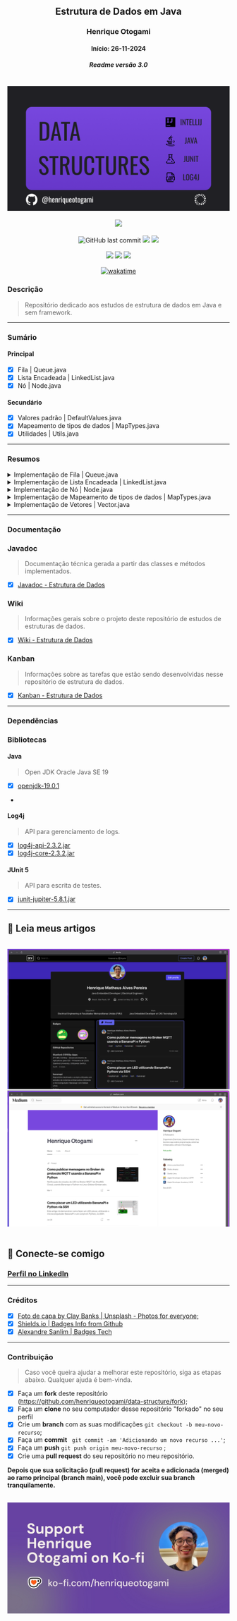 <div align="center">

## Estrutura de Dados em Java
### Henrique Otogami
#### Início: 26-11-2024
##### Readme versão 3.0

</div>
<br>
<div align="center">
<img width="auto" src="https://github.com/henriqueotogami/data-structure/blob/main/resources/cover-data-structures.png?raw=true">
</div>
<br>
<div align="center">
<img src="https://img.shields.io/github/deployments/henriqueotogami/data-structure/github-pages">
</div>
<br>
<div align="center">
<img alt="GitHub last commit" src="https://img.shields.io/github/last-commit/henriqueotogami/data-structure">
<img src="https://img.shields.io/github/checks-status/henriqueotogami/data-structure/main">
<img src="https://img.shields.io/github/issues/henriqueotogami/data-structure">
</div>
<br>
<div align="center">
<img src="https://img.shields.io/github/forks/henriqueotogami/data-structure?style=flat">
<img src="https://img.shields.io/github/stars/henriqueotogami/data-structure?style=flat">
<img src="https://img.shields.io/github/license/henriqueotogami/data-structure">
</div>
<br>
<div align=center>
<a href="https://wakatime.com/badge/user/1e53636e-c916-4d50-9ce1-f3ac75a883e3/project/2c40b207-f4f2-4e1f-977c-e502cadca573"><img src="https://wakatime.com/badge/user/1e53636e-c916-4d50-9ce1-f3ac75a883e3/project/2c40b207-f4f2-4e1f-977c-e502cadca573.svg" alt="wakatime"></a>
</div>

### Descrição
> Repositório dedicado aos estudos de estrutura de dados em Java e sem framework.

<hr>

### Sumário
#### Principal
- [x] Fila | Queue.java
- [x] Lista Encadeada | LinkedList.java
- [x] Nó | Node.java

#### Secundário
- [x] Valores padrão | DefaultValues.java
- [x] Mapeamento de tipos de dados | MapTypes.java
- [x] Utilidades | Utils.java
<hr>

### Resumos

<details>
    <summary> Implementação de Fila | Queue.java </summary>
<br>

> Métodos:
> - [x] addElement(Object): void
> - [x] contains(Object): boolean
> - [x] eraseAllElements(): boolean
> - [x] getAllElements(): Object[]
> - [x] getElement(int): Object
> - [x] getObjectType(Object): String
> - [x] getSize(): int
> - [x] isEmpty(): boolean
> - [x] removeElement(int): boolean
> - [x] searchElement(Object): int
> - [x] searchElement(Object[], Object): int
> - [x] setAllElements(Object[]): void
> - [x] toString(Object): String

> Testes Unitários:
> - [x] addElementTest(): void
> - [x] containsTest(): void
> - [x] createQueueTest(): void
> - [x] isEmptyTest(): void
> - [x] removeElementTest(): void
> - [x] searchElementTest(): void
> - [x] toStringTest(): void
<hr>
</details>

<details>
    <summary> Implementação de Lista Encadeada | LinkedList.java</summary>
<br>

> Métodos:
> - [x] append(final Node<T> element): void
> - [x] append(final T element): void
> - [x] append(final int position, final T element): void
> - [x] appendBegin(final T element): void
> - [x] appendMiddle(final int position, final T element): void
> - [x] getSize(): int
> - [x] getLastIndex(): int
> - [x] isEmpty(): boolean
> - [x] isInvalidPosition(final int position): boolean
> - [x] clear(): void
> - [x] removeFirstElement(): T
> - [x] removeLastElement(): T
> - [x] removeElement(final int position): T
> - [x] searchNode(final int position): Node<T>
> - [x] searchElementByPosition(final int position): T
> - [x] searchElement(final T element): int
> - [x] toString(): String
> - [x] getClassName(): String

> Testes Unitários:
> - [x] createEmptyListTest(): void
> - [x] createFullListTest(): void
> - [x] appendTest(): void
> - [x] clearTest(): void
> - [x] clearEmptyListTest(): void
> - [x] searchElementTest(): void
> - [x] searchElementNonExistentTest(): void
> - [x] appendBeginTest(): void
> - [x] appendMiddleTest(): void
> - [x] appendEndTest(): void
> - [x] appendOutOfBoundsTest(): void
> - [x] removeFirstElementTest(): void
> - [x] removeLastElementTest(): void
> - [x] removeElementTest(): void
> - [x] removeElementOutOfBoundsTest(): void
> - [x] removeFirstElementEmptyListTest(): void
> - [x] removeEndElementEmptyListTest(): void
> - [x] createFullListTest(): void
> - [x] createFullListTest(): void
> - [x] createFullListTest(): void
<hr>
</details>

<details>
    <summary> Implementação de Nó | Node.java </summary>
<br>

> Métodos:
> - [x] getElement(): T
> - [x] setElement(final T element): void
> - [x] getNextElement(): Node<T>
> - [x] setNextElement(final Node<T> nextObject): void
> - [x] toString(): String
> - [x] getClassName(): String
</details>

<details>
    <summary> Implementação de Mapeamento de tipos de dados | MapTypes.java </summary>
<br>

> Métodos:
> - [x] getObjectArrayToString(Object element, String elementType): String
> - [x] getPrimitiveArrayToString(Object element, String elementType): String
> - [x] getObjectToString(Object element, String elementType): String
> - [x] getPrimitiveToString(Object element, String elementType): String
> - [x] getElementContentsToString(final Object[] objectArray): String
> - [x] getElementContentsToString(Object element): String
> - [x] getGroup(final String typeElement): String
> - [x] getObjectType(final Object element): String
</details>

<details>
    <summary> Implementação de Vetores | Vector.java </summary>
<br>

> Métodos:
> - [x] append(int position, T element): void
> - [x] append(T element): void
> - [x] getElements(): T[]
> - [x] getEmptyIndexes(): int[]
> - [x] getSize(): int
> - [x] increaseCapacity(): void
> - [x] isFoundElement(T element): boolean
> - [x] remove(int position): void
> - [x] searchByElement(T element): int
> - [x] searchByPosition(int position): T
> - [x] toString(): String

> Testes unitários:
> - [x] appendElementsTest(): void
> - [x] appendTest(): void
> - [x] createVectorTest(): void
> - [x] getEmptyIndexesTest(): void
> - [x] increaseCapacityTest(): void
> - [x] isFoundElementTest(): void
> - [x] removeElementByPositionTest(): void
> - [x] searchByElementTest(): void
> - [x] searchByPositionTest(): void
> - [x] toStringTest(): void

</details>

<hr>

### Documentação
### Javadoc
> Documentação técnica gerada a partir das classes e métodos implementados.
- [x] [Javadoc - Estrutura de Dados](https://henriqueotogami.github.io/data-structure/)

### Wiki
> Informações gerais sobre o projeto deste repositório de estudos de estruturas de dados.
- [x] [Wiki - Estrutura de Dados](https://github.com/henriqueotogami/data-structure/wiki)

### Kanban
> Informações sobre as tarefas que estão sendo desenvolvidas nesse repositório de estrutura de dados.
- [x] [Kanban - Estrutura de Dados](https://github.com/users/henriqueotogami/projects/4)

<hr>

### Dependências
### Bibliotecas

#### Java
> Open JDK Oracle Java SE 19
- [x] [openjdk-19.0.1](https://openjdk.org/projects/jdk/19/)
- 
#### Log4j
> API para gerenciamento de logs.
- [x] [log4j-api-2.3.2.jar](https://logging.apache.org/log4j/2.3.x/download.html)
- [x] [log4j-core-2.3.2.jar](https://logging.apache.org/log4j/2.3.x/download.html)

#### JUnit 5
> API para escrita de testes.
- [x] [junit-jupiter-5.8.1.jar](https://mvnrepository.com/artifact/org.junit.jupiter/junit-jupiter-api/5.8.1)

<hr>

## 📝 Leia meus artigos

<br>
<div align="center">
    <a href="https://dev.to/henriqueotogami" target="_blank">
        <img width="auto" src="https://github.com/henriqueotogami/data-structure/blob/main/resources/henrique-otogami-devto-profile.png?raw=true">
    </a>
    <a href="https://medium.com/@henriqueotogami" target="_blank">
        <img width="auto" src="https://github.com/henriqueotogami/data-structure/blob/main/resources/henrique-otogami-medium-profile.png?raw=true">
    </a>
</div>

<br>

## 💼 Conecte-se comigo
### [Perfil no LinkedIn](https://www.linkedin.com/in/henrique-matheus-alves-pereira)

<hr>

### Créditos
- [x] [Foto de capa by Clay Banks | Unsplash - Photos for everyone;](https://unsplash.com/photos/oO6Gm16Cqcg)
- [x] [Shields.io | Badges Info from Github](https://img.shields.io)
- [x] [Alexandre Sanlim | Badges Tech](https://github.com/alexandresanlim/Badges4-README.md-Profile)

<hr>

### Contribuição
> Caso você queira ajudar a melhorar este repositório, siga as etapas abaixo.
> Qualquer ajuda é bem-vinda.

- [x] Faça um **fork** deste repositório (https://github.com/henriqueotogami/data-structure/fork);
- [x] Faça um **clone** no seu computador desse repositório "forkado" no seu perfil
- [x] Crie um **branch** com as suas modificações ` git checkout -b meu-novo-recurso `;
- [x] Faça um **commit** ` git commit -am 'Adicionando um novo recurso ...'`;
- [x] Faça um **push** ` git push origin meu-novo-recurso ` ;
- [x] Crie uma **pull request** do seu repositório no meu repositório.

**Depois que sua solicitação (pull request) for aceita e adicionada (merged) ao ramo principal (branch main), você pode excluir sua branch tranquilamente.**

<br>
<div align="center">
<img width="auto" src="https://github.com/henriqueotogami/data-structure/blob/main/resources/kofi-henrique-otogami.jpg?raw=true">
</div>

